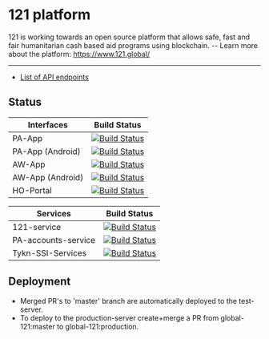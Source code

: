 121 platform
============

121 is working towards an open source platform that allows safe, fast and fair humanitarian cash based aid programs using blockchain.  -- Learn more about the platform: <https://www.121.global/>

---
- [List of API endpoints](./API%20Reference.md)  

## Status

| Interfaces | Build Status |
|------------|--------------|
| PA-App  | [![Build Status](https://dev.azure.com/global121/121%20Platform/_apis/build/status/Interfaces/PA-App?branchName=master)](https://dev.azure.com/global121/121%20Platform/_build/latest?definitionId=17&branchName=master) |
| PA-App (Android)  | [![Build Status](https://dev.azure.com/global121/121%20Platform/_apis/build/status/Interfaces/PA-App%20--%20Android?branchName=master)](https://dev.azure.com/global121/121%20Platform/_build/latest?definitionId=23&branchName=master) |
| AW-App  | [![Build Status](https://dev.azure.com/global121/121%20Platform/_apis/build/status/Interfaces/AW-App?branchName=master)](https://dev.azure.com/global121/121%20Platform/_build/latest?definitionId=18&branchName=master) |
| AW-App (Android) | [![Build Status](https://dev.azure.com/global121/121%20Platform/_apis/build/status/Interfaces/AW-App%20--%20Android?branchName=master)](https://dev.azure.com/global121/121%20Platform/_build/latest?definitionId=22&branchName=master) |
| HO-Portal  | [![Build Status](https://dev.azure.com/global121/121%20Platform/_apis/build/status/Interfaces/HO-Portal?branchName=master)](https://dev.azure.com/global121/121%20Platform/_build/latest?definitionId=13&branchName=master) |

| Services | Build Status |
|----------|--------------|
| 121-service | [![Build Status](https://dev.azure.com/global121/121%20Platform/_apis/build/status/Services/121-service?branchName=master)](https://dev.azure.com/global121/121%20Platform/_build/latest?definitionId=12&branchName=master) |
| PA-accounts-service | [![Build Status](https://dev.azure.com/global121/121%20Platform/_apis/build/status/Services/PA-accounts-service?branchName=master)](https://dev.azure.com/global121/121%20Platform/_build/latest?definitionId=19&branchName=master) |
| Tykn-SSI-Services | [![Build Status](https://dev.azure.com/global121/121%20Platform/_apis/build/status/Services/Tykn%20SSI%20Services?branchName=master)](https://dev.azure.com/global121/121%20Platform/_build/latest?definitionId=20&branchName=master) |

## Deployment

- Merged PR's to 'master' branch are automatically deployed to the test-server.
- To deploy to the production-server create+merge a PR from global-121:master to global-121:production.

